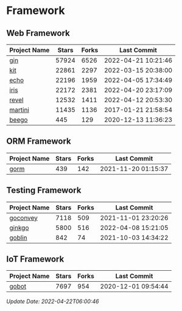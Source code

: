 # Framework

## Web Framework
| Project Name | Stars | Forks | Last Commit |
| ------------ | ----- | ----- | ----------- |
| [gin](https://github.com/gin-gonic/gin) | 57924 | 6526 | 2022-04-21 10:21:46 |
| [kit](https://github.com/go-kit/kit) | 22861 | 2297 | 2022-03-15 20:38:00 |
| [echo](https://github.com/labstack/echo) | 22196 | 1959 | 2022-04-05 17:34:49 |
| [iris](https://github.com/kataras/iris) | 22172 | 2381 | 2022-04-20 23:17:09 |
| [revel](https://github.com/revel/revel) | 12532 | 1411 | 2022-04-12 20:53:30 |
| [martini](https://github.com/go-martini/martini) | 11435 | 1136 | 2017-01-21 21:58:54 |
| [beego](https://github.com/astaxie/beego) | 445 | 129 | 2020-12-13 11:36:23 |

## ORM Framework
| Project Name | Stars | Forks | Last Commit |
| ------------ | ----- | ----- | ----------- |
| [gorm](https://github.com/jinzhu/gorm) | 439 | 142 | 2021-11-20 01:15:37 |

## Testing Framework
| Project Name | Stars | Forks | Last Commit |
| ------------ | ----- | ----- | ----------- |
| [goconvey](https://github.com/smartystreets/goconvey) | 7118 | 509 | 2021-11-01 23:20:26 |
| [ginkgo](https://github.com/onsi/ginkgo) | 5800 | 516 | 2022-04-08 15:21:05 |
| [goblin](https://github.com/franela/goblin) | 842 | 74 | 2021-10-03 14:34:22 |

## IoT Framework
| Project Name | Stars | Forks | Last Commit |
| ------------ | ----- | ----- | ----------- |
| [gobot](https://github.com/hybridgroup/gobot) | 7697 | 954 | 2020-12-01 09:54:44 |

*Update Date: 2022-04-22T06:00:46*